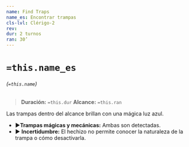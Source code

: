 ```yaml
---
name: Find Traps
name_es: Encontrar trampas
cls-lvl: Clérigo-2
rev: 
dur: 2 turnos
ran: 30’
---
```

# `=this.name_es`
###### (`=this.name`)

>**Duración:** `=this.dur`
>**Alcance:** `=this.ran`

Las trampas dentro del alcance brillan con una mágica luz azul. 
- ▶**Trampas mágicas y mecánicas:** Ambas son detectadas. 
- ▶ **Incertidumbre:** El hechizo no permite conocer la naturaleza de la trampa o cómo desactivarla.
